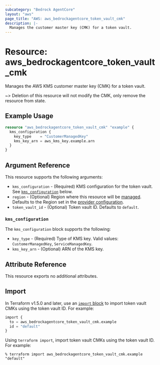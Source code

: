 ```yaml
---
subcategory: "Bedrock AgentCore"
layout: "aws"
page_title: "AWS: aws_bedrockagentcore_token_vault_cmk"
description: |-
  Manages the customer master key (CMK) for a token vault.
---
```


# Resource: aws_bedrockagentcore_token_vault_cmk

Manages the AWS KMS customer master key (CMK) for a token vault.

~> Deletion of this resource will not modify the CMK, only remove the resource from state.

## Example Usage

```terraform
resource "aws_bedrockagentcore_token_vault_cmk" "example" {
  kms_configuration {
    key_type    = "CustomerManagedKey"
    kms_key_arn = aws_kms_key.example.arn
  }
}
```

## Argument Reference

This resource supports the following arguments:

* `kms_configuration` - (Required) KMS configuration for the token vault. See [`kms_configuration`](#kms_configuration) below.
* `region` - (Optional) Region where this resource will be [managed](https://docs.aws.amazon.com/general/latest/gr/rande.html#regional-endpoints). Defaults to the Region set in the [provider configuration](https://registry.terraform.io/providers/hashicorp/aws/latest/docs#aws-configuration-reference).
* `token_vault_id` - (Optional) Token vault ID. Defaults to `default`.

### `kms_configuration`

The `kms_configuration` block supports the following:

* `key_type` - (Required) Type of KMS key. Valid values: `CustomerManagedKey`, `ServiceManagedKey`.
* `kms_key_arn` - (Optional) ARN of the KMS key.

## Attribute Reference

This resource exports no additional attributes.

## Import

In Terraform v1.5.0 and later, use an [`import` block](https://developer.hashicorp.com/terraform/language/import) to import token vault CMKs using the token vault ID. For example:

```terraform
import {
  to = aws_bedrockagentcore_token_vault_cmk.example
  id = "default"
}
```

Using `terraform import`, import token vault CMKs using the token vault ID. For example:

```console
% terraform import aws_bedrockagentcore_token_vault_cmk.example "default"
```
